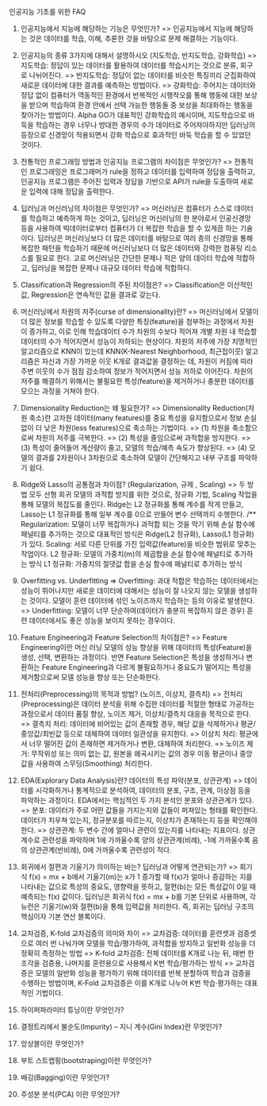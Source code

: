 인공지능 기초를 위한 FAQ

1. 인공지능에서 지능에 해당하는 기능은 무엇인가? 
=> 인공지능에서 지능에 해당하는 것은 데이터를 학습, 이해, 추론한 것을 바탕으로 문제 해결하는 기능이다.

2. 인공지능의 종류 3가지에 대해서 설명하시오 (지도학습, 반지도학습, 강화학습)
=> 지도학습: 정답이 있는 데이터를 활용하여 데이터를 학습시키는 것으로 분류, 회구로 나뉘어진다.
=> 반지도학습: 정답이 없는 데이터를 비슷한 특징끼리 군집화하여 새로운 데이터에 대한 결과를 예측하는 방법이다.
=> 강화학습: 주어지는 데이터와 정답 없이 컴퓨터가 역동적인 환경에서 반복적인 시행착오를 통해 행동에 대한 보상을 받으며 학습하여 환경 안에서 선택 가능한 행동들 중 보상을 최대화하는 행동을 찾아가는 방법이다. Alpha GO가 대표적인 강화학습의 예시이며, 지도학습으로 바둑을 학습하는 경우 너무나 방대한 경우의 수가 데이터로 주어져야하지만 딥러닝의 등장으로 신경망이 적용되면서 강화 학습으로 효과적인 바둑 학습을 할 수 있었던 것이다.

3. 전통적인 프로그래밍 방법과 인공지능 프로그램의 차이점은 무엇인가?
=> 전통적인 프로그래밍은 프로그래머가 rule을 정하고 데이터를 입력하여 정답을 출력하고, 인공지능 프로그램은 주어진 입력과 정답을 기반으로 API가 rule을 도출하여 새로운 입력에 대해 정답을 출력한다.

4. 딥러닝과 머신러닝의 차이점은 무엇인가?
=> 머신러닝은 컴퓨터가 스스로 데이터를 학습하고 예측하게 하는 것이고, 딥러닝은 머신러닝의 한 분야로서 인공신경망 등을 사용하여 빅데이터로부터 컴퓨터가 더 복잡한 학습을 할 수 있게끔 하는 기술이다.
   딥러닝은 머신러닝보다 더 많은 데이터를 바탕으로 여러 층의 신경망을 통해 복잡한 패턴을 학습하기 때문에 머신러닝보다 더 많은 데이터와 강력한 컴퓨팅 리소스를 필요로 한다.
   고로 머신러닝은 간단한 문제나 적은 양의 데이터 학습에 적합하고, 딥러닝을 복잡한 문제나 대규모 데이터 학습에 적합하다.

5. Classification과 Regression의 주된 차이점은?
=> Classification은 이산적인 값, Regression은 연속적인 값을 결과로 갖는다.

6. 머신러닝에서 차원의 저주(curse of dimensionality)란?
=> 머신러닝에서 모델이 더 많은 정보를 학습할 수 있도록 다양한 특징(feature)을 첨부하는 과정에서 차원이 증가하고, 이로 인해 학습데이터 수가 차원의 수보다 적어져 개별 차원 내 학습할 데이터의 수가 적어지면서 성능이 저하되는 현상이다.
   차원의 저주에 가장 치명적인 알고리즘으로 KNN이 있는데 KNN(K-Nearest Neighborhood, 최근접이웃) 알고리즘은 자신과 가장 가까운 이웃 K개로 결과값을 결정하는 데, 차원이 커짐에 따라 주변 이웃의 수가 점점 감소하여 정보가 적어지면서 성능 저하로 이어진다.
   차원의 저주를 해결하기 위해서는 불필요한 특성(feature)을 제거하거나 충분한 데이터를 모으는 과정을 거쳐야 한다.

7. Dimensionality Reduction는 왜 필요한가?
=> Dimensionality Reduction(차원 축소)란 고차원 데이터(many features)를 중요 특성을 유지함으로서 정보 손실 없이 더 낮은 차원(less features)으로 축소하는 기법이다.
=> (1) 차원을 축소함으로써 차원의 저주를 극복한다.
=> (2) 특성을 줄임으로써 과적합을 방지한다.
=> (3) 특성이 줄어들어 계산량이 줄고, 모델의 학습/예측 속도가 향상된다.
=> (4) 모델의 결과를 2차원이나 3차원으로 축소하여 모델이 간단해지고 내부 구조를 파악하기 쉽다.

8. Ridge와 Lasso의 공통점과 차이점? (Regularization, 규제 , Scaling)
=> 두 방법 모두 선형 회귀 모델의 과적합 방지를 위한 것으로, 정규화 기법, Scaling 작업을 통해 모델의 복잡도를 줄인다. Ridge는 L2 정규화를 통해 계수를 작게 만들고, Lasso는 L1 정규화를 통해 일부 계수를 0으로 만들어 변수 선택까지 수행한다.
/** 
Regularization: 모델이 너무 복잡하거나 과적합 되는 것을 막기 위해 손실 함수에 패널티를 추가하는 것으로 대표적인 방식은 Ridge(L2 정규화), Lasso(L1 정규화)가 있다.
Scaling: 서로 다른 단위를 가진 입력값(feature)을 비슷한 범위로 맞추는 작업이다.
L2 정규화: 모델의 가중치(m)의 제곱합을 손실 함수에 패널티로 추가하는 방식
L1 정규화: 가중치의 절댓값 합을 손실 함수에 패널티로 추가하는 방식

9. Overfitting vs. Underfitting
=> Overfitting: 과대 적합은 학습하는 데이터에서는 성능이 뛰어나지만 새로운 데이터에 대해서는 성능이 잘 나오지 않는 모델을 생성하는 것이다. 모델이 훈련 데이터에 섞인 노이즈까지 학습하는 등의 이유로 발생한다.
=> Underfitting: 모델이 너무 단순하여(데이터가 충분히 복잡하지 않은 경우) 훈련 데이터에서도 좋은 성능을 보이지 못하는 경우이다.

10. Feature Engineering과 Feature Selection의 차이점은?
=> Feature Engineering이란 머신 러닝 모델의 성능 향상을 위해 데이터의 특성(Feature)을 생성, 선택, 변환하는 과정이다. 반면 Feature Selection은 특성을 생성하거나 변환하는 Feature Engineering과 다르게 불필요하거나 중요도가 떨어지는 특성을 제거함으로써 모델 성능을 향상 또는 단순화한다.

11. 전처리(Preprocessing)의 목적과 방법? (노이즈, 이상치, 결측치)
=> 전처리(Preprocessing)은 데이터 분석을 위해 수집한 데이터를 적절한 형태로 가공하는 과정으로서 데이터 품질 향상, 노이즈 제거, 이상치/결측치 대응을 목적으로 한다.
=> 결측치 처리: 데이터에 비어있는 값이 존재할 경우, 해당 값을 삭제하거나 평균/중앙값/최빈값 등으로 대체하여 데이터 일관성을 유지한다.
=> 이상치 처리: 평균에서 너무 떨어진 값이 존재하면 제거하거나 변환, 대체하여 처리한다.
=> 노이즈 제거: 무작위성 또는 의미 없는 값, 원본을 왜곡시키는 값의 경우 이동 평균이나 중앙값을 사용하여 스무딩(Smoothing) 처리한다.

12. EDA(Explorary Data Analysis)란? 데이터의 특성 파악(분포, 상관관계)
=> 데이터를 시각화하거나 통계적으로 분석하여, 데이터의 분포, 구조, 관계, 이상점 등을 파악하는 과정이다. EDA에서는 핵심적인 두 가지 분석인 분포와 상관관계가 있다.
=> 분포: 데이터가 주로 어떤 값들을 가지는지와 값들이 퍼져있는 형태를 확인한다. 데이터가 치우쳐 있는지, 정규분포를 따르는지, 이상치가 존재하는지 등을 확인해야 한다.
=> 상관관계: 두 변수 간에 얼마나 관련이 있는지를 나타내는 지표이다. 상관계수로 관련성을 파악하며 1에 가까울수록 양의 상관관계(비례), -1에 가까울수록 음의 상관관계(반비례), 0에 가까울수록 관련성이 적다.

13. 회귀에서 절편과 기울기가 의미하는 바는? 딥러닝과 어떻게 연관되는가?
=> 회기식 f(x) = mx + b에서 기울기(m)는 x가 1 증가할 때 f(x)가 얼마나 증감하는 지를 나타내는 값으로 특성의 중요도, 영향력을 뜻하고,
절편(b)는 모든 특성값이 0일 때 예측되는 f(x) 값이다.
딥러닝은 회귀식 f(x) = mx + b를 기본 단위로 사용하며, 각 뉴런은 기울기(w)와 절편(b)을 통해 입력값을 처리한다.
즉, 회귀는 딥러닝 구조의 핵심이자 기본 연산 블록이다.

14. 교차검증, K-fold 교차검증의 의미와 차이
=> 교차검증: 데이터를 훈련셋과 검증셋으로 여러 번 나눠가며 모델을 학습/평가하여, 과적합을 방지하고 일반화 성능을 더 정확히 측정하는 방법
=> K-fold 교차검증: 전체 데이터를 K개로 나눈 뒤, 매번 한 조각을 검증용, 나머지를 훈련용으로 사용해서 K번 학습/평가하는 방식
=> 교차검증은 모델의 일반화 성능을 평가하기 위해 데이터를 반복 분할하여 학습과 검증을 수행하는 방법이며, K-Fold 교차검증은 이를 K개로 나누어 K번 학습·평가하는 대표적인 기법이다.

15. 하이퍼파라미터 튜닝이란 무엇인가?
16. 결정트리에서 불순도(Impurity) – 지니 계수(Gini Index)란 무엇인가?
17. 앙상블이란 무엇인가?
18. 부트 스트랩핑(bootstraping)이란 무엇인가?
19. 배깅(Bagging)이란 무엇인가?
20. 주성분 분석(PCA) 이란 무엇인가?
